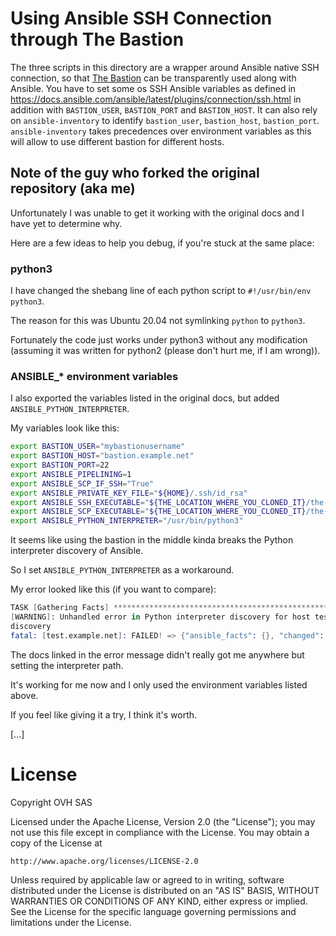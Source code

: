 # Using Ansible SSH Connection through The Bastion

The three scripts in this directory are a wrapper around Ansible native SSH
connection, so that [The Bastion](https://github.com/ovh/the-bastion/) can be transparently used along with Ansible.
You have to set some os SSH Ansible variables as defined in
https://docs.ansible.com/ansible/latest/plugins/connection/ssh.html in addition
with `BASTION_USER`, `BASTION_PORT` and `BASTION_HOST`. It can also rely on
`ansible-inventory` to identify `bastion_user`, `bastion_host`, `bastion_port`.
`ansible-inventory` takes precedences over environment variables as this will
allow to use different bastion for different hosts.

## Note of the guy who forked the original repository (aka me)

Unfortunately I was unable to get it working with the original docs and I have yet to determine why.


Here are a few ideas to help you debug, if you're stuck at the same place:

### python3

I have changed the shebang line of each python script to `#!/usr/bin/env python3`.

The reason for this was Ubuntu 20.04 not symlinking `python` to `python3`.

Fortunately the code just works under python3 without any modification (assuming it was written for python2 (please don't hurt me, if I am wrong)).

### ANSIBLE_* environment variables

I also exported the variables listed in the original docs, but added `ANSIBLE_PYTHON_INTERPRETER`.

My variables look like this:

```bash
export BASTION_USER="mybastionusername"
export BASTION_HOST="bastion.example.net"
export BASTION_PORT=22
export ANSIBLE_PIPELINING=1
export ANSIBLE_SCP_IF_SSH="True"
export ANSIBLE_PRIVATE_KEY_FILE="${HOME}/.ssh/id_rsa"
export ANSIBLE_SSH_EXECUTABLE="${THE_LOCATION_WHERE_YOU_CLONED_IT}/the-bastion-ansible-wrapper-python3/sshwrapper.py"
export ANSIBLE_SCP_EXECUTABLE="${THE_LOCATION_WHERE_YOU_CLONED_IT}/the-bastion-ansible-wrapper-python3/scpbastion.sh"
export ANSIBLE_PYTHON_INTERPRETER="/usr/bin/python3"
```

It seems like using the bastion in the middle kinda breaks the Python interpreter discovery of Ansible.

So I set `ANSIBLE_PYTHON_INTERPRETER` as a workaround.

My error looked like this (if you want to compare):

```S
TASK [Gathering Facts] *********************************************************
[WARNING]: Unhandled error in Python interpreter discovery for host test.example.net: unexpected output from Python interpreter
discovery
fatal: [test.example.net]: FAILED! => {"ansible_facts": {}, "changed": false, "failed_modules": {"ansible.legacy.setup": {"ansible_facts": {"discovered_interpreter_python": "/usr/bin/python"}, "failed": true, "module_stderr": "/bin/sh: 1: /usr/bin/python: not found\n", "module_stdout": "", "msg": "The module failed to execute correctly, you probably need to set the interpreter.\nSee stdout/stderr for the exact error", "rc": 127, "warnings": ["Platform unknown on host test.example.net is using the discovered Python interpreter at /usr/bin/python, but future installation of another Python interpreter could change the meaning of that path. See https://docs.ansible.com/ansible/2.10/reference_appendices/interpreter_discovery.html for more information."]}}, "msg": "The following modules failed to execute: ansible.legacy.setup\n"}
```

The docs linked in the error message didn't really got me anywhere but setting the interpreter path.

It's working for me now and I only used the environment variables listed above.

If you feel like giving it a try, I think it's worth.

[...]

# License

Copyright OVH SAS

Licensed under the Apache License, Version 2.0 (the "License");
you may not use this file except in compliance with the License.
You may obtain a copy of the License at

    http://www.apache.org/licenses/LICENSE-2.0

Unless required by applicable law or agreed to in writing, software
distributed under the License is distributed on an "AS IS" BASIS,
WITHOUT WARRANTIES OR CONDITIONS OF ANY KIND, either express or implied.
See the License for the specific language governing permissions and
limitations under the License.
